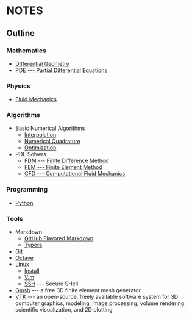 # NOTES

## Outline

### Mathematics
- [Differential Geometry](./mathematics/differential_geometry.lyx)
- [PDE --- Partial Differential Equations](./mathematics/PDE.lyx)

### Physics
- [Fluid Mechanics](./physics/fluid.lyx)

### Algorithms
- Basic Numerical Algorithms
  - [Interpolation](./algorithms/interpolation.lyx) 
  - [Numerical Quadrature](./algorithms/quadrature.lyx) 
  - [Optimization](./algorithms/optimization.lyx) 
- PDE Solvers
  - [FDM --- Finite Difference Method](./algorithms/finite_difference.lyx)
  - [FEM --- Finite Element Method](./algorithms/finite_element.lyx)
  - [CFD --- Computational Fluid Mechanics](./algorithms/CFD.lyx)

### Programming
- [Python](./programming/python.md)

### Tools
- Markdown
  - [GitHub Flavored Markdown](https://github.github.com/gfm/)
  - [Typora](./tools/markdown/typora.md) 
- [Git](./tools/git.md) 
- [Octave](./tools/octave.md)
- Linux
  - [Install](./tools/linux/install.md) 
  - [Vim](./tools/linux/vim.md)
  - [SSH](./tools/linux/ssh.md) --- Secure SHell
- [Gmsh](./tools/gmsh.md) --- a free 3D finite element mesh generator
- [VTK](./tools/vtk.md) ---  an open-source, freely available software system for 3D computer graphics, modeling, image processing, volume rendering, scientific visualization, and 2D plotting

